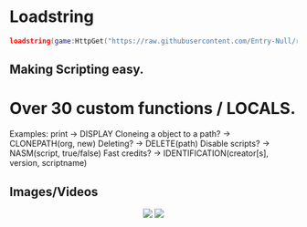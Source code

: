# Loadstring
```lua
loadstring(game:HttpGet("https://raw.githubusercontent.com/Entry-Null/rluaenvironment/main/main.lua", true))()
```
## Making Scripting easy.
# Over 30 custom functions / LOCALS.
Examples:
print -> DISPLAY
Cloneing a object to a path? -> CLONEPATH(org, new)
Deleting? -> DELETE(path)
Disable scripts? -> NASM(script, true/false)
Fast credits? -> IDENTIFICATION(creator[s], version, scriptname)
## Images/Videos
<p align="center">
    <img src="https://i.gyazo.com/125bcbdc0065518b3cf73a8e72fa8fd3.gif" />
    <img src="https://i.gyazo.com/b5e6a8043d2516ab0fa208b0a8e3198d.gif" />
</p>
